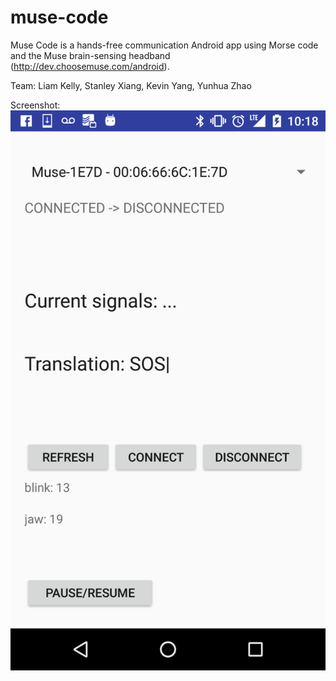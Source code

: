 # muse-code

Muse Code is a hands-free communication Android app using Morse code and the Muse brain-sensing headband (http://dev.choosemuse.com/android).

Team: Liam Kelly, Stanley Xiang, Kevin Yang, Yunhua Zhao

Screenshot:
<img src="muse-code-screen.png" width="540"/>
